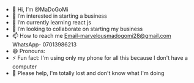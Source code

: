 - 👋 Hi, I’m @MaDoGoMi
- 👀 I’m interested in starting a business 
- 🌱 I’m currently learning react js 
- 💞️ I’m looking to collaborate on starting my business
- 📫 How to reach me            Email-marvelousmadogomi28@gmail.com  WhatsApp- 07013986213    
- 😄 Pronouns:
- ⚡ Fun fact: I'm using only my phone for all this because I don't have a computer
- 🥺 Please help, I'm totally lost and don't know what I'm doing
